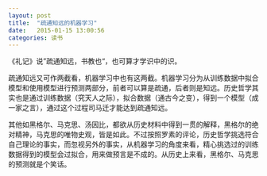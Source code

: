 ```yaml
---
layout: post
title:  "疏通知远的机器学习"
date:   2015-01-15 13:00:56
categories: 读书 
---
```

《礼记》说”疏通知远，书教也“，也可算才学识中的识。

疏通知远又可作两截看，机器学习中也有这两截。机器学习分为从训练数据中拟合模型和使用模型进行预测两部分，前者可以算是疏通，后者则是知远。历史哲学其实也是通过训练数据（究天人之际），拟合数据（通古今之变），得到一个模型（成一家之言），通过这个过程司马迁才能达到疏通知远。

其他如黑格尔、马克思、汤因比，都欲从历史材料中得到一贯的解释，黑格尔的绝对精神，马克思的唯物史观，皆是如此。不过按照罗素的评论，历史哲学挑选符合自己理论的事实，而忽视另外的事实，从机器学习的角度来看，精心挑选过的训练数据得到的模型会过拟合，用来做预言是不成的。从历史上来看，黑格尔、马克思的预测就是个笑话。
